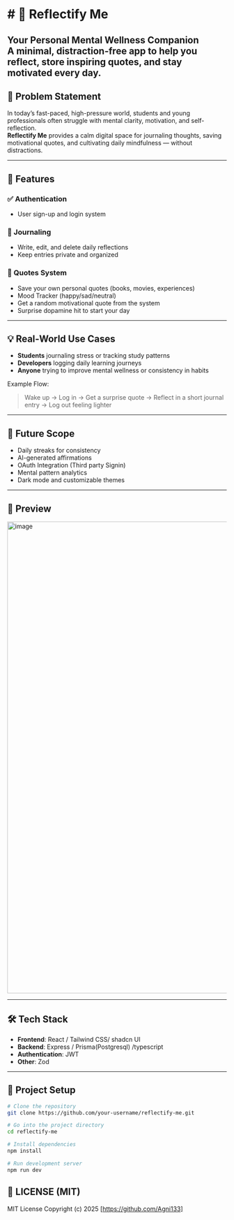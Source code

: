 # # 🌿 Reflectify Me  
  
**Your Personal Mental Wellness Companion**  
A minimal, distraction-free app to help you reflect, store inspiring quotes, and stay motivated every day.
---  
        
## 🧠 Problem Statement
  
In today’s fast-paced, high-pressure world, students and young professionals often struggle with mental clarity, motivation, and self-reflection.  
**Reflectify Me** provides a calm digital space for journaling thoughts, saving motivational quotes, and cultivating daily mindfulness — without distractions.

---

## 🚀 Features 

### ✅ Authentication
- User sign-up and login system

### 📝 Journaling
- Write, edit, and delete daily reflections
- Keep entries private and organized

### 💬 Quotes System
- Save your own personal quotes (books, movies, experiences)
- Mood Tracker  (happy/sad/neutral)
- Get a random motivational quote from the system
- Surprise dopamine hit to start your day 

---

## 💡 Real-World Use Cases

- **Students** journaling stress or tracking study patterns
- **Developers** logging daily learning journeys
- **Anyone** trying to improve mental wellness or consistency in habits

Example Flow:
> Wake up → Log in → Get a surprise quote → Reflect in a short journal entry → Log out feeling lighter

---

## 🔮 Future Scope 

- Daily streaks for consistency
- AI-generated affirmations
- OAuth Integration (Third party Signin)
- Mental pattern analytics
- Dark mode and customizable themes

---

## 📸 Preview

<img width="1920" height="1080" alt="image" src="https://github.com/user-attachments/assets/eb97c779-2e58-402e-8f27-734550906590" />



> 

---

## 🛠️ Tech Stack

- **Frontend**: React  / Tailwind CSS/ shadcn UI 
- **Backend**:  Express / Prisma(Postgresql) /typescript
- **Authentication**: JWT
- **Other**: Zod 

---

## 📁 Project Setup

```bash
# Clone the repository
git clone https://github.com/your-username/reflectify-me.git

# Go into the project directory
cd reflectify-me

# Install dependencies
npm install

# Run development server
npm run dev

```
## 📄 LICENSE (MIT)
MIT License Copyright (c) 2025
[https://github.com/Agni133]



